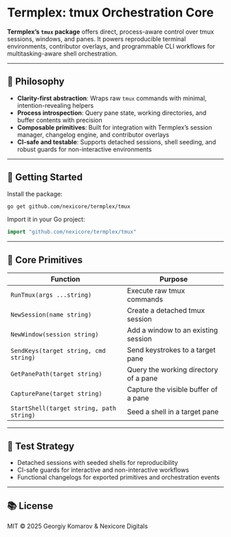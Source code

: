 # Termplex: tmux Orchestration Core

**Termplex’s `tmux` package** offers direct, process-aware control over tmux sessions, windows, and panes. It powers reproducible terminal environments, contributor overlays, and programmable CLI workflows for multitasking-aware shell orchestration.

---

## 🧠 Philosophy

- **Clarity-first abstraction**: Wraps raw `tmux` commands with minimal, intention-revealing helpers
- **Process introspection**: Query pane state, working directories, and buffer contents with precision
- **Composable primitives**: Built for integration with Termplex’s session manager, changelog engine, and contributor overlays
- **CI-safe and testable**: Supports detached sessions, shell seeding, and robust guards for non-interactive environments

---

## 🚀 Getting Started

Install the package:

```bash
go get github.com/nexicore/termplex/tmux
```

Import it in your Go project:

```go
import "github.com/nexicore/termplex/tmux"
```

---

## 🔧 Core Primitives

| Function                      | Purpose                                      |
|------------------------------|----------------------------------------------|
| `RunTmux(args ...string)`    | Execute raw tmux commands                    |
| `NewSession(name string)`    | Create a detached tmux session               |
| `NewWindow(session string)`  | Add a window to an existing session          |
| `SendKeys(target string, cmd string)` | Send keystrokes to a target pane     |
| `GetPanePath(target string)` | Query the working directory of a pane        |
| `CapturePane(target string)` | Capture the visible buffer of a pane         |
| `StartShell(target string, path string)` | Seed a shell in a target pane     |

---

## 🧪 Test Strategy

- Detached sessions with seeded shells for reproducibility
- CI-safe guards for interactive and non-interactive workflows
- Functional changelogs for exported primitives and orchestration events

---

## 📚 License

MIT © 2025 Georgiy Komarov & Nexicore Digitals
